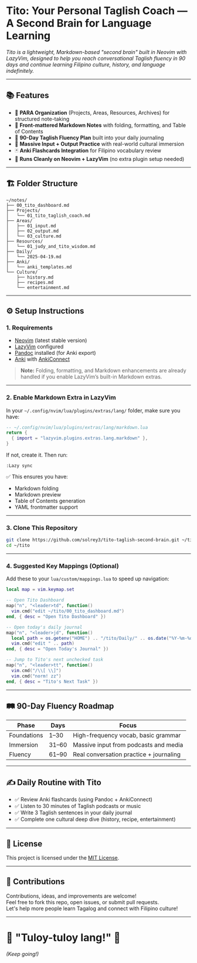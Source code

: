 # Tito: Your Personal Taglish Coach — A Second Brain for Language Learning

_Tito is a lightweight, Markdown-based "second brain" built in Neovim with LazyVim, designed to help you reach conversational Taglish fluency in 90 days and continue learning Filipino culture, history, and language indefinitely._

---

## 📚 Features

- 🧠 **PARA Organization** (Projects, Areas, Resources, Archives) for structured note-taking
- 📖 **Front-mattered Markdown Notes** with folding, formatting, and Table of Contents
- 🧠 **90-Day Taglish Fluency Plan** built into your daily journaling
- 🔁 **Massive Input + Output Practice** with real-world cultural immersion
- 🃏 **Anki Flashcards Integration** for Filipino vocabulary review
- 🚀 **Runs Cleanly on Neovim + LazyVim** (no extra plugin setup needed)

---

## 🏗️ Folder Structure

```
~/notes/
├── 00_tito_dashboard.md
├── Projects/
│   └── 01_tito_taglish_coach.md
├── Areas/
│   ├── 01_input.md
│   ├── 02_output.md
│   └── 03_culture.md
├── Resources/
│   └── 01_judy_and_tito_wisdom.md
├── Daily/
│   └── 2025-04-19.md
├── Anki/
│   └── anki_templates.md
└── Culture/
    ├── history.md
    ├── recipes.md
    └── entertainment.md
```

---

## ⚙️ Setup Instructions

### 1. Requirements

- [Neovim](https://neovim.io/) (latest stable version)
- [LazyVim](https://www.lazyvim.org/) configured
- [Pandoc](https://pandoc.org/) installed (for Anki export)
- [Anki](https://apps.ankiweb.net/) with [AnkiConnect](https://ankiweb.net/shared/info/2055492159)

> **Note:** Folding, formatting, and Markdown enhancements are already handled if you enable LazyVim’s built-in Markdown extras.

---

### 2. Enable Markdown Extra in LazyVim

In your `~/.config/nvim/lua/plugins/extras/lang/` folder, make sure you have:

```lua
-- ~/.config/nvim/lua/plugins/extras/lang/markdown.lua
return {
  { import = "lazyvim.plugins.extras.lang.markdown" },
}
```

If not, create it. Then run:

```vim
:Lazy sync
```

✅ This ensures you have:
- Markdown folding
- Markdown preview
- Table of Contents generation
- YAML frontmatter support

---

### 3. Clone This Repository

```bash
git clone https://github.com/solrey3/tito-taglish-second-brain.git ~/tito
cd ~/tito
```

---

### 4. Suggested Key Mappings (Optional)

Add these to your `lua/custom/mappings.lua` to speed up navigation:

```lua
local map = vim.keymap.set

-- Open Tito Dashboard
map("n", "<leader>td", function()
  vim.cmd("edit ~/tito/00_tito_dashboard.md")
end, { desc = "Open Tito Dashboard" })

-- Open today's daily journal
map("n", "<leader>jd", function()
  local path = os.getenv("HOME") .. "/tito/Daily/" .. os.date("%Y-%m-%d") .. ".md"
  vim.cmd("edit " .. path)
end, { desc = "Open Today's Journal" })

-- Jump to Tito's next unchecked task
map("n", "<leader>tt", function()
  vim.cmd("/\\[ \\]")
  vim.cmd("norm! zz")
end, { desc = "Tito's Next Task" })
```

---

## 🛤️ 90-Day Fluency Roadmap

| Phase         | Days        | Focus                                    |
|---------------|-------------|------------------------------------------|
| Foundations   | 1–30         | High-frequency vocab, basic grammar      |
| Immersion     | 31–60        | Massive input from podcasts and media    |
| Fluency       | 61–90        | Real conversation practice + journaling  |

---

## ✍️ Daily Routine with Tito

- ✅ Review Anki flashcards (using Pandoc + AnkiConnect)
- ✅ Listen to 30 minutes of Taglish podcasts or music
- ✅ Write 3 Taglish sentences in your daily journal
- ✅ Complete one cultural deep dive (history, recipe, entertainment)

---

## 📜 License

This project is licensed under the [MIT License](LICENSE).

---

## 🤝 Contributions

Contributions, ideas, and improvements are welcome!  
Feel free to fork this repo, open issues, or submit pull requests.  
Let's help more people learn Tagalog and connect with Filipino culture!

---

# 🌟 "Tuloy-tuloy lang!" 🌟  
*(Keep going!)*
